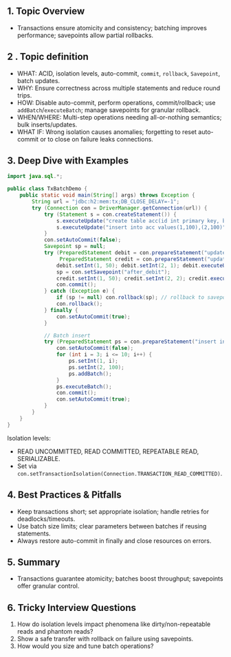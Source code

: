 ## 1. Topic Overview

- Transactions ensure atomicity and consistency; batching improves performance; savepoints allow partial rollbacks.

## 2 . Topic definition

- WHAT: ACID, isolation levels, auto-commit, `commit`, `rollback`, `Savepoint`, batch updates.
- WHY: Ensure correctness across multiple statements and reduce round trips.
- HOW: Disable auto-commit, perform operations, commit/rollback; use `addBatch`/`executeBatch`; manage savepoints for granular rollback.
- WHEN/WHERE: Multi-step operations needing all-or-nothing semantics; bulk inserts/updates.
- WHAT IF: Wrong isolation causes anomalies; forgetting to reset auto-commit or to close on failure leaks connections.

## 3. Deep Dive with Examples

```java
import java.sql.*;

public class TxBatchDemo {
    public static void main(String[] args) throws Exception {
        String url = "jdbc:h2:mem:tx;DB_CLOSE_DELAY=-1";
        try (Connection con = DriverManager.getConnection(url)) {
            try (Statement s = con.createStatement()) {
                s.executeUpdate("create table acc(id int primary key, bal int)");
                s.executeUpdate("insert into acc values(1,100),(2,100)");
            }
            con.setAutoCommit(false);
            Savepoint sp = null;
            try (PreparedStatement debit = con.prepareStatement("update acc set bal = bal - ? where id=?");
                 PreparedStatement credit = con.prepareStatement("update acc set bal = bal + ? where id=?")) {
                debit.setInt(1, 50); debit.setInt(2, 1); debit.executeUpdate();
                sp = con.setSavepoint("after_debit");
                credit.setInt(1, 50); credit.setInt(2, 2); credit.executeUpdate();
                con.commit();
            } catch (Exception e) {
                if (sp != null) con.rollback(sp); // rollback to savepoint
                con.rollback();
            } finally {
                con.setAutoCommit(true);
            }

            // Batch insert
            try (PreparedStatement ps = con.prepareStatement("insert into acc values(?,?)")) {
                con.setAutoCommit(false);
                for (int i = 3; i <= 10; i++) {
                    ps.setInt(1, i);
                    ps.setInt(2, 100);
                    ps.addBatch();
                }
                ps.executeBatch();
                con.commit();
                con.setAutoCommit(true);
            }
        }
    }
}
```

Isolation levels:
- READ UNCOMMITTED, READ COMMITTED, REPEATABLE READ, SERIALIZABLE.
- Set via `con.setTransactionIsolation(Connection.TRANSACTION_READ_COMMITTED)`.

## 4. Best Practices & Pitfalls

- Keep transactions short; set appropriate isolation; handle retries for deadlocks/timeouts.
- Use batch size limits; clear parameters between batches if reusing statements.
- Always restore auto-commit in finally and close resources on errors.

## 5. Summary

- Transactions guarantee atomicity; batches boost throughput; savepoints offer granular control.

## 6. Tricky Interview Questions

1. How do isolation levels impact phenomena like dirty/non-repeatable reads and phantom reads?
2. Show a safe transfer with rollback on failure using savepoints.
3. How would you size and tune batch operations?

